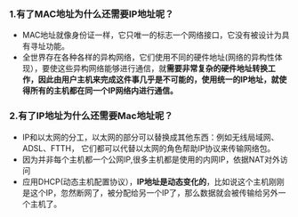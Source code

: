 ### 1.有了MAC地址为什么还需要IP地址呢？

* MAC地址就像身份证一样，它只唯一的标志一个网络接口，它没有被设计为具有寻址功能。
* 全世界存在各种各样的异构网络，它们使用不同的硬件地址(网络的异构性体现），要使这些异构网络能够进行通信，就**需要非常复杂的硬件地址转换工作，因此由用户主机来完成这件事几乎是不可能的，使用统一的IP地址，就使得所有的主机都在同一个IP网络内进行通信。**

### 2.有了IP地址为什么还需要Mac地址呢？

* IP和以太网的分工，以太网的部分可以替换成其他东西：例如无线局域网、ADSL、FTTH， 它们都可以代替以太网的角色帮助IP协议来传输网络包。
* 因为并非每个主机都一个公网IP,很多主机都是使用的内网IP，依据NAT对外访问
* 应用DHCP(动态主机配置协议），**IP地址是动态变化的**，比如说这个主机刚刚是这个IP，忽然断网了，被分配给另一个IP了，那么数据就会被传输给另外一个主机了。

